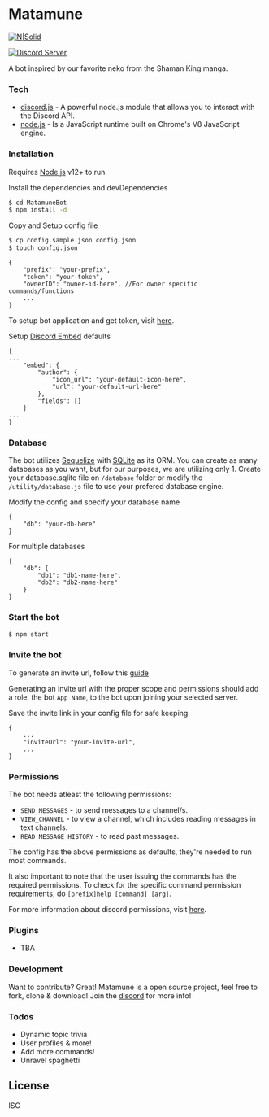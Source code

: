 # Matamune

[![N|Solid](https://i.imgur.com/RpLUUV2.jpg)](https://shamanking-project.com/)

<p align="left">
	<a href="https://discord.gg/s4cmWWd">
		<img src="https://discordapp.com/api/guilds/723781005093240862/widget.png?style=shield" alt="Discord Server">
  	</a>
</p>

A bot inspired by our favorite neko from the Shaman King manga.

### Tech

* [discord.js](https://discord.js.org/) - A powerful node.js module that allows you to interact with the Discord API.
* [node.js](https://nodejs.org/) - Is a JavaScript runtime built on Chrome's V8 JavaScript engine.

### Installation

Requires [Node.js](https://nodejs.org/) v12+ to run.

Install the dependencies and devDependencies

```sh
$ cd MatamuneBot
$ npm install -d
```

Copy and Setup config file

```sh
$ cp config.sample.json config.json
$ touch config.json
```
```
{
	"prefix": "your-prefix",
	"token": "your-token",
	"ownerID": "owner-id-here", //For owner specific commands/functions
	...
}
```

To setup bot application and get token, visit [here](https://discordjs.guide/preparations/setting-up-a-bot-application.html#creating-your-bot).

Setup [Discord Embed](https://discordjs.guide/popular-topics/embeds.html) defaults
```
{
...
	"embed": {
		"author": {
			"icon_url": "your-default-icon-here",
			"url": "your-default-url-here"
		},
		"fields": []
	}
...
}
```

### Database

The bot utilizes [Sequelize](https://discordjs.guide/sequelize/) with [SQLite](https://www.sqlite.org/) as its ORM. You can create as many databases as you want, but for our purposes, we are utilizing only 1. Create your database.sqlite file on `/database` folder or modify the `/utility/database.js` file to use your prefered database engine.

Modify the config and specify your database name
```
{
	"db": "your-db-here"
}
```
For multiple databases
```
{
	"db": {
		"db1": "db1-name-here",
		"db2": "db2-name-here"
	}
}
```

### Start the bot

```sh
$ npm start
```

### Invite the bot

To generate an invite url, follow this [guide](https://discordjs.guide/preparations/adding-your-bot-to-servers.html#bot-invite-links)

Generating an invite url with the proper scope and permissions should add a role, the bot `App Name`, to the bot upon joining your selected server.

Save the invite link in your config file for safe keeping.
```
{
	...
	"inviteUrl": "your-invite-url",
	...
}
```

### Permissions

The bot needs atleast the following permissions:
- `SEND_MESSAGES` - to send messages to a channel/s.
- `VIEW_CHANNEL`  - to view a channel, which includes reading messages in text channels.
- `READ_MESSAGE_HISTORY` -  to read past messages.

The config has the above permissions as defaults, they're needed to run most commands.

It also important to note that the user issuing the commands has the required permissions. To check for the specific command permission requirements, do `[prefix]help [command] [arg]`.

For more information about discord permissions, visit [here](https://discord.com/developers/docs/topics/permissions).


### Plugins

- TBA


### Development

Want to contribute? Great! Matamune is a open source project, feel free to fork, clone & download! Join the [discord](https://discord.gg/s4cmWWd) for more info!

### Todos

 - Dynamic topic trivia
 - User profiles & more!
 - Add more commands!
 - Unravel spaghetti

License
----

ISC